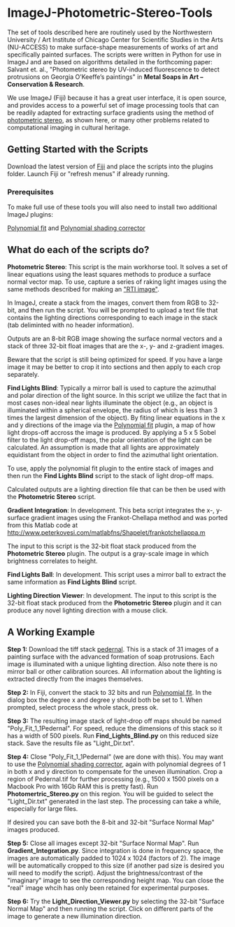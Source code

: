 # ImageJ-Photometric-Stereo-Tools
The set of tools described here are routinely used by the Northwestern University / Art Institute of Chicago Center for Scientific Studies in the Arts (NU-ACCESS) to make surface-shape measurements of works of art and specifically painted surfaces. The scripts were written in Python for use in ImageJ and are based on algorithms detailed in the forthcoming paper: Salvant et. al., "Photometric stereo by UV-induced fluorescence to detect protrusions on Georgia O’Keeffe’s paintings" in **Metal Soaps in Art – Conservation & Research**.

We use ImageJ (Fiji) because it has a great user interface, it is open source, and provides access to a powerful set of image processing tools that can be readily adapted for extracting surface gradients using the method of [photometric stereo](https://en.wikipedia.org/wiki/Photometric_stereo), as shown here, or many other problems related to computational imaging in cultural heritage. 

## Getting Started with the Scripts

Download the latest version of [Fiji](https://fiji.sc) and place the scripts into the plugins folder. Launch Fiji or "refresh menus" if already running.

### Prerequisites

To make full use of these tools you will also need to install two additional ImageJ plugins:

[Polynomial fit](https://imagej.nih.gov/ij/plugins/polynomial-fit/index.html) and [Polynomial shading corrector](http://www.optinav.info/Polynomial_Shading_Corrector.htm)

## What do each of the scripts do?

**Photometric Stereo**: This script is the main workhorse tool. It solves a set of linear equations using the least squares methods to produce a surface normal vector map. To use, capture a series of raking light images using the same methods described for making an ["RTI image"]( http://culturalheritageimaging.org/Technologies/RTI/). 

In ImageJ, create a stack from the images, convert them from RGB to 32-bit, and then run the script. You will be prompted to upload a text file that contains the lighting directions corresponding to each image in the stack (tab deliminted with no header information).

Outputs are an 8-bit RGB image showing the surface normal vectors and a stack of three 32-bit float images that are the x-, y- and z-gradient images.

Beware that the script is still being optimized for speed. If you have a large image it may be better to crop it into sections and then apply to each crop separately.

**Find Lights Blind**: Typically a mirror ball is used to capture the azimuthal and polar direction of the light source. In this script we utilize the fact that in most cases non-ideal near lights illuminate the object (e.g., an object is illuminated within a spherical envelope, the radius of which is less than 3 times the largest dimension of the object). By fiting linear equations in the x and y directions of the image via the [Polynomial fit](https://imagej.nih.gov/ij/plugins/polynomial-fit/index.html) plugin, a map of how light drops-off accross the image is produced. By applying a 5 x 5 Sobel filter to the light drop-off maps, the polar orientation of the light can be calculated. An assumption is made that all lights are approximately equidistant from the object in order to find the azimuthal light orientation. 

To use, apply the polynomial fit plugin to the entire stack of images and then run the **Find Lights Blind** script to the stack of light drop-off maps. 

Calculated outputs are a lighting direction file that can be then be used with the **Photometric Stereo** script.

**Gradient Integration**: In development. This beta script integrates the x-, y- surface gradient images using the Frankot-Chellapa method and was ported from this Matlab code at http://www.peterkovesi.com/matlabfns/Shapelet/frankotchellappa.m

The input to this script is the 32-bit float stack produced from the **Photometric Stereo** plugin. The output is a gray-scale image in which brightness correlates to height. 

**Find Lights Ball**: In development. This script uses a mirror ball to extract the same information as **Find Lights Blind** script.

**Lighting Direction Viewer**: In development. The input to this script is the 32-bit float stack produced from the **Photometric Stereo** plugin and it can produce any novel lighting direction with a mouse click. 

## A Working Example
**Step 1:**
Download the tiff stack [pedernal](https://www.dropbox.com/s/rd6hrf3nqu3mgp8/Pedernal.tif?dl=0). This is a stack of 31 images of a painting surface with the advanced formation of soap protrusions. Each image is illuminated with a unique lighting direction. Also note there is no mirror ball or other calibration sources. All information about the lighting is extracted directly from the images themselves.

**Step 2:**
In Fiji, convert the stack to 32 bits and run [Polynomial fit](https://imagej.nih.gov/ij/plugins/polynomial-fit/index.html). In the dialog box the degree x and degree y should both be set to 1. When prompted, select process the whole stack, press ok.

**Step 3:**
The resulting image stack of light-drop off maps should be named "Poly_Fit_1_1Pedernal". For speed, reduce the dimensions of this stack so it has a width of 500 pixels. Run **Find_Lights_Blind.py** on this reduced size stack. Save the results file as "Light_Dir.txt".

**Step 4:**
Close "Poly_Fit_1_1Pedernal" (we are done with this). You may want to use the [Polynomial shading corrector](http://www.optinav.info/Polynomial_Shading_Corrector.htm), again with polynomial degrees of 1 in both x and y direction to compensate for the uneven illumination. Crop a region of Pedernal.tif for further processing (e.g., 1500 x 1500 pixels on a Macbook Pro with 16Gb RAM this is pretty fast). Run **Photomertric_Stereo.py** on this region. You will be guided to select the "Light_Dir.txt" generated in the last step. The processing can take a while, especially for large files.

If desired you can save both the 8-bit and 32-bit "Surface Normal Map" images produced.

**Step 5:**
Close all images except 32-bit "Surface Normal Map". Run **Gradient_Integration.py**. Since integration is done in frequency space, the images are automatically padded to 1024 x 1024 (factors of 2). The image will be automatically cropped to this size (if another pad size is desired you will need to modify the script). Adjust the brightness/contrast of the "imaginary" image to see the corresponding height map. You can close the "real" image whcih has only been retained for experimental purposes.

**Step 6:**
Try the **Light_Direction_Viewer.py** by selecting the 32-bit "Surface Normal Map" and then running the script. Click on different parts of the image to generate a new illumination direction.
